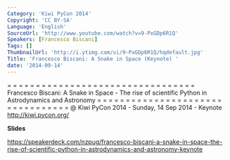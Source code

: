 ```yaml
---
Category: 'Kiwi PyCon 2014'
Copyright: 'CC BY-SA'
Language: 'English'
SourceUrl: 'http://www.youtube.com/watch?v=9-PxGDp6R1Q'
Speakers: [Francesco Biscani]
Tags: []
ThumbnailUrl: 'http://i.ytimg.com/vi/9-PxGDp6R1Q/hqdefault.jpg'
Title: 'Francesco Biscani: A Snake in Space (Keynote) '
date: '2014-09-14'
---
```

= = = = = = = = = = = = = = = = = = = = = = = = = = = = = = = = =
Francesco Biscani:
A Snake in Space - The rise of scientific Python in Astrodynamics and Astronomy
= = = = = = = = = = = = = = = = = = = = = = = = = = = = = = = = =
@ Kiwi PyCon 2014 - Sunday, 14 Sep 2014 - Keynote
http://kiwi.pycon.org/

**Slides**

https://speakerdeck.com/nzpug/francesco-biscani-a-snake-in-space-the-rise-of-scientific-python-in-astrodynamics-and-astronomy-keynote